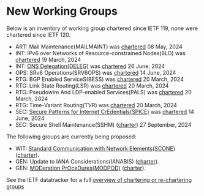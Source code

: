 # New Working Groups

Below is an inventory of working group chartered since IETF 119, none were chartered since IETF 120.

 * ART: Mail Maintenance(MAILMAINT) was [chartered](https://datatracker.ietf.org/doc/charter-ietf-mailmaint) 08 May, 2024
 * INT: IPv6 over Networks of Resource-constrained Nodes(6LO) was [chartered](https://datatracker.ietf.org/doc/charter-ietf-6lo) 19 March, 2024
 * INT: [DNS Delegation(DELEG)](INT/deleg.md) was  [chartered](https://datatracker.ietf.org/doc/charter-ietf-deleg) 26 June, 2024
 * OPS: SRv6 Operations(SRV6OPS) was [chartered](https://datatracker.ietf.org/doc/charter-ietf-srv6ops) 14 June, 2024
 * RTG: BGP Enabled ServiceS(BESS) was [chartered](https://datatracker.ietf.org/doc/charter-ietf-bess) 20 March, 2024
 * RTG: Link State Routing(LSR) was [chartered](https://datatracker.ietf.org/doc/charter-ietf-lsr) 20 March, 2024
 * RTG: Pseudowire And LDP-enabled Services(PALS) was [chartered](https://datatracker.ietf.org/doc/charter-ietf-pals) 20 March, 2024
 * RTG: Time-Variant Routing(TVR) was [chartered](https://datatracker.ietf.org/doc/charter-ietf-tvr) 20 March, 2024
 * SEC: [Secure Patterns for Internet CrEdentials(SPICE)](SEC/spice.md) was  [chartered](https://datatracker.ietf.org/doc/charter-ietf-spice) 14 June, 2024
 * SEC: Secure Shell Maintenance(SSHM)  ([charter](https://datatracker.ietf.org/doc/charter-ietf-sshm)) 27 September, 2024
 

 The following groups are currently being proposed:
 * WIT: [Standard Communication with Network Elements(SCONE)](WIT/scone.md)  ([charter](https://datatracker.ietf.org/doc/charter-ietf-scone)). 
 * GEN: Update to IANA Considerations(IANABIS)  ([charter](https://datatracker.ietf.org/doc/charter-ietf-ianabis)). 
 * GEN: [MODeration PrOceDures(MODPOD)](GEN/modpod.md) ([charter](https://datatracker.ietf.org/doc/charter-ietf-modpod)). 

 
 See the IETF datatracker for a full [overview of chartering or re-chartering groups](https://datatracker.ietf.org/group/chartering/)